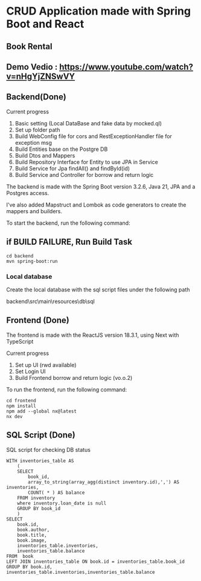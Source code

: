 # CRUD Application made with Spring Boot and React

## Book Rental

## Demo Vedio : https://www.youtube.com/watch?v=nHgYjZNSwVY

## Backend(Done)

Current progress

1. Basic setting (Local DataBase and fake data by mocked.ql)
2. Set up folder path
3. Build WebConfig file for cors and RestExceptionHandler file for exception msg
4. Build Entities base on the Postgre DB
5. Build Dtos and Mappers
6. Build Repository Interface for Entity to use JPA in Service
7. Build Service for Jpa findAll() and findById(id)
8. Build Service and Controller for borrow and return logic

The backend is made with the Spring Boot version 3.2.6, Java 21, JPA and a Postgres access.

I've also added Mapstruct and Lombok as code generators to create the mappers and builders.

To start the backend, run the following command:

## if BUILD FAILURE, Run Build Task

```
cd backend
mvn spring-boot:run
```

### Local database

Create the local database with the sql script files under the following path

backend\src\main\resources\db\sql

## Frontend (Done)

The frontend is made with the ReactJS version 18.3.1, using Next with TypeScript

Current progress

1. Set up UI (rwd available)
2. Set Login UI
3. Build Frontend borrow and return logic (vo.o.2)

To run the frontend, run the following command:

```
cd frontend
npm install
npm add --global nx@latest
nx dev
```

## SQL Script (Done)

SQL script for checking DB status

```
WITH inventories_table AS
    (
    SELECT
        book_id,
        array_to_string(array_agg(distinct inventory.id),',') AS inventories,
        COUNT( * ) AS balance
    FROM inventory
    where inventory.loan_date is null
    GROUP BY book_id
    )
SELECT
    book.id,
    book.author,
    book.title,
    book.image,
    inventories_table.inventories,
    inventories_table.balance
FROM  book
LEFT JOIN inventories_table ON book.id = inventories_table.book_id
GROUP BY book.id, inventories_table.inventories,inventories_table.balance

```
